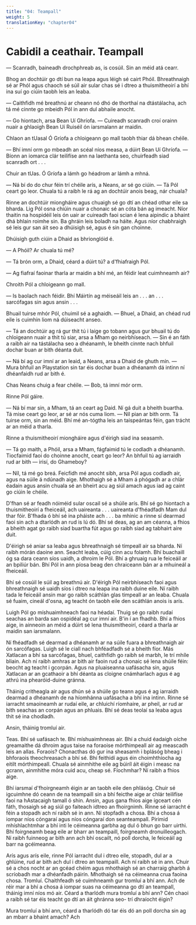 ```yaml
---
title: "04: Teampall"
weight: 5
translationKey: "chapter04"
---
```


# Cabidil a ceathair. Teampall

— Scanradh, baineadh drochphreab as, is cosúil. Sin an méid atá cearr.

Bhog an dochtúir go dtí bun na leapa agus léigh sé cairt Phóil. Bhreathnaigh sé ar Phól agus chaoch sé súil air sular chas sé i dtreo a thuismitheoirí a bhí ina suí go ciúin taobh leis an leaba.

— Caithfidh mé breathnú ar cheann nó dhó de thorthaí na dtástálacha, ach tá mé cinnte go mbeidh Pól in ann dul abhaile anocht.

— Go hiontach, arsa Bean Uí Ghríofa. — Cuireadh scanradh croí orainn nuair a ghlaoigh Bean Uí Ruiséil ón iarsmalann ar maidin.

Chlaon an tUasal Ó Gríofa a chloigeann go mall taobh thiar dá bhean chéile.

— Bhí imní orm go mbeadh an scéal níos measa, a dúirt Bean Uí Ghríofa. — Bíonn an iomarca clár teilifíse ann na laethanta seo, chuirfeadh siad scanradh ort . . .

Chuir an tUas. Ó Gríofa a lámh go héadrom ar lámh a mhná. 

— Ná bí do do chur féin trí chéile arís, a Neans, ar sé go ciúin. — Tá Pól ceart go leor. Chuala tú a raibh le rá ag an dochtúir anois beag, nár chuala?

Rinne an dochtúir miongháire agus chuaigh sé go dtí an chéad othar eile sa bharda. Lig Pól osna chiúin nuair a chonaic sé an cóta bán ag imeacht. Níor thaitin na hospidéil leis ón uair ar cuireadh faoi scian é lena aipindic a bhaint dhá bhlain roimhe sin. Ba ghráin leis boladh na háite. Agus níor chabhraigh sé leis gur san áit seo a dhúisigh sé, agus é sin gan choinne.

Dhúisigh guth ciúin a Dhaid as bhrionglóid é.

— A Phóil? Ar chuala tú mé?

— Tá brón orm, a Dhaid, céard a dúirt tú? a d'fhiafraigh Pól.

— Ag fiafraí faoinar tharla ar maidin a bhí mé, an féidir leat cuimhneamh air?

Chroith Pól a chloigeann go mall.

— Is baolach nach féidir. Bhí Máirtín ag méiseáil leis an . . . an . . . sarcófagas sin agus ansin . . . 

Bhuail tuirse mhór Pól, chuimil sé a aghaidh. — Bhuel, a Dhaid, an chéad rud eile is cuimhin liom ná dúiseacht anseo.

— Tá an dochtúir ag rá gur thit tú i laige go tobann agus gur bhuail tú do chloigeann nuair a thit tú siar, arsa a Mham go neirbhíseach. — Sin é an fáth a raibh air na tástálacha seo a dhéanamh, le bheith cinnte nach bhfuil dochar buan ar bith déanta duit.

— Ná bí ag cur imní ar an leaid, a Neans, arsa a Dhaid de ghuth mín. — Mura bhfuil an Playstation sin tar éis dochar buan a dhéanamh dá intinn ní dhéanfaidh rud ar bith é.

Chas Neans chuig a fear chéile. — Bob, tá imní mór orm.

Rinne Pól gáire.

— Ná bí mar sin, a Mham, tá an ceart ag Daid. Ní gá duit a bheith buartha. Tá mise ceart go leor, ar sé ar nós cuma liom. — Níl pian ar bith orm. Tá tuirse orm, sin an méid. Bhí mé an-tógtha leis an taispeántas féin, gan trácht ar an méid a tharla.

Rinne a thuismitheoirí miongháire agus d'éirigh siad ina seasamh.

— Tá go maith, a Phóil, arsa a Mham, fágfaimid tú le codladh a dhéanamh. Tiocfaimid faoi do choinne anocht, ceart go leor? An bhfuil tú ag iarraidh rud ar bith — irisí, do Ghameboy?

— Níl, tá mé go breá. Feicfidh mé anocht sibh, arsa Pól agus codladh air, agus na súile á ndúnadh aige. Mhothaigh sé a Mham á phógadh ar a chlár éadain agus ansin chuala sé an bheirt acu ag siúl amach agus iad ag caint go ciúin le chéile.

D'fhan sé ar feadh nóiméid sular oscail sé a shúile arís. Bhí sé go hiontach a thuismitheoirí a fheiceáil, ach uaireanta . . . uaireanta d'fhéadfadh Mam dul thar fóir. B'fhada ó bhí sé ina pháiste ach . . . ba mhinic a rinne sí dearmad faoi sin ach a dtarlódh an rud is lú dó. Bhí sé deas, ag an am céanna, a fhios a bheith agat go raibh siad buartha fút agus go raibh siad ag tabhairt aire duit.

D'éirigh sé aniar sa leaba agus bhreathnaigh sé timpeall air sa bharda. Ní raibh mórán daoine ann. Seacht leaba, cúig cinn acu folamh. Bhí buachaill óg sa dara ceann síos uaidh, a dhroim le Pól. Bhí a ghruaig rua le feiceáil ar an bpiliúr bán. Bhí Pól in ann píosa beag den chraiceann bán ar a mhuineál a fheiceáil.

Bhí sé cosúil le súil ag breathnú air. D'éirigh Pól neirbhíseach faoi agus bhreathnaigh sé uaidh síos i dtreo na leapa ina raibh duine eile. Ní raibh tada le feiceáil ansin mar go raibh scáthlán glas timpeall ar an leaba. Chuala sé fuaim, cineál d'osna, ag teacht ón taobh eile den scáthlán anois is arís.

Luigh Pól go míshuaimhneach faoi na héadaí. Thuig sé go raibh rudaí seachas an barda san ospidéal ag cur imní air. B'in í an fhadhb. Bhí a fhios aige, in ainneoin an méid a dúirt sé lena thuismitheoirí, céard a tharla ar maidin san iarsmalann.

Ní fhéadfadh sé dearmad a dhéanamh ar na súile fuara a bhreathnaigh air ón sarcófagas. Luigh sé le ciall nach bhféadfadh sé a bheith fíor. Más Xatlacan a bhí sa sarcófagas, bhuel, caithfidh go raibh sé marbh, le trí mhíle bliain. Ach ní raibh amhras ar bith air faoin rud a chonaic sé lena shúile féin: beocht ag teacht i gcorpán. Agus na pluaiseanna uafásacha sin, agus Xatlacan ar an gcathaoir a bhí déanta as cloigne cnámharlach agus é ag athrú ina phearóid-duine gránna.

Tháinig critheagla air agus dhún sé a shúile go teann agus é ag iarraidh dearmad a dhéanamh de na híomhánna uafásacha a bhí ina intinn. Rinne sé iarracht smaoineamh ar rudaí eile, ar chluichí ríomhaire, ar pheil, ar rud ar bith seachas an corpán agus an phluais. Bhí sé deas teolaí sa leaba agus thit sé ina chodladh.

Ansin, tháinig tromluí air.

Teas. Bhí sé uafásach te. Bhí míshuaimhneas air. Bhí a chuid éadaigh oíche greamaithe dá dhroim agus taise na foraoise mórthimpeall air ag meascadh leis an allas. Foraois? Chonacthas dó gur ina sheasamh i bplásóg bheag i bhforaois theochreasach a bhí sé. Bhí feithidí agus éin choimhthíocha ag eitilt mórthimpeall. Chuala sé ainmhithe eile ag búiríl áit éigin i measc na gcrann, ainmhithe móra cuid acu, cheap sé. Fíochmhar? Ní raibh a fhios aige.

Bhí iarsmaí d'fhoirgneamh éigin ar an taobh eile den phlásóg. Chuir sé igcuimhne dó ceann de na teampaill sin a bhí feicthe aige ar chlár teilifíse faoi na hAstacaigh tamall ó shin. Ansin, agus gana fhios aige igceart cén fáth, thosaigh sé ag siúl go faiteach idtreo an fhoirgnimh. Rinne sé iarracht é féin a stopadh ach ní raibh sé in ann. Ní stopfadh a chosa. Bhí a chosa á iompar níos cóngaraí agus níos cóngaraí don seanteampall. Pirimid mhíshlachtmhar a bhí inti le céimeanna garbha ag dul ó bhun go barr uirthi. Bhí foirgneamh beag eile ar bharr an teampaill, foirgneamh dronuilleogach. Ní raibh fuinneog ar bith ann ach bhí oscailt, nó poll dorcha, le feiceáil ag barr na gcéimeanna.

Arís agus arís eile, rinne Pól iarracht dul i dtreo eile, stopadh, dul ar a ghlúine, rud ar bith ach dul i dtreo an teampaill. Ach ní raibh sé in ann. Chuir sé a chos nocht ar an gcéad chéim agus mhothaigh sé an charraig gharbh á scríobadh mar a dhéanfadh páirín. Mhothaigh sé na céimeanna crua faoina chosa. Tromluí. Chaithfeadh sé cuimhneamh gur tromluí a bhí ann. Ach de réir mar a bhí a chosa á iompar suas na céimeanna go dtí an teampall, tháinig imní níos mó air. Céard a tharlódh mura tromluí a bhí ann? Cén chaoi a raibh sé tar éis teacht go dtí an áit ghránna seo- trí dhraíocht éigin?

Mura tromluí a bhí ann, céard a tharlódh dó tar éis dó an poll dorcha sin ag an mbarr a bhaint amach? Ach 